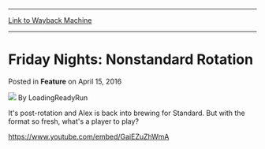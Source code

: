 
---
[Link to Wayback Machine](https://web.archive.org/web/20160418033521/http://magic.wizards.com/en/articles/archive/feature/friday-nights-nonstandard-rotation-2016-04-15)

[_metadata_:wayback_url]:- "http://magic.wizards.com/en/articles/archive/feature/friday-nights-nonstandard-rotation-2016-04-15"
[_metadata_:wayback_raw_url]:- "https://web.archive.org/web/20160418033521id_/http://magic.wizards.com/en/articles/archive/feature/friday-nights-nonstandard-rotation-2016-04-15"
[_metadata_:wayback_capture_timestamp]:- "2016-04-18 03:35:21+00:00"
[_metadata_:description]:- "It's time to start brewing new decks in the post-rotation Standard!"
[_metadata_:generator]:- "Drupal 7 (http://drupal.org)"
---


Friday Nights: Nonstandard Rotation
===================================



 Posted in **Feature**
 on April 15, 2016 






![](https://media.magic.wizards.com/styles/auth_small/public/images/person/lrrbiopic.png)
By LoadingReadyRun











It's post-rotation and Alex is back into brewing for Standard. But with the format so fresh, what's a player to play?


<https://www.youtube.com/embed/GaiEZuZhWmA>







